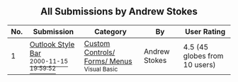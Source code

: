 ﻿<div align="center">

## All Submissions by Andrew Stokes

</div>

No.  | Submission | Category | By   | User Rating
---- | ---------- | -------- | ---- | -----------
1 | [Outlook Style Bar<br /><sup>2000-11-15 19:59:52</sup>](https://github.com/Planet-Source-Code/andrew-stokes-outlook-style-bar__1-12815) | [Custom Controls/ Forms/  Menus<br /><sup>Visual Basic</sup>](../ByCategory/custom-controls-forms-menus__1-4.md) | Andrew Stokes | 4.5 (45 globes from 10 users)
